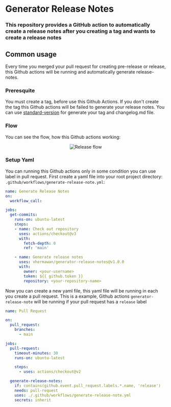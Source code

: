 # Generator Release Notes

### This repository provides a GitHub action to <strong>automatically create a release notes</strong> after you creating a tag and wants to create a release notes

## Common usage

Every time you merged your pull request for creating pre-release or release, this Github actions will be running and automatically generate release-notes.

### Preresquite

You must create a tag, before use this Github Actions. If you don't create the tag this Github actions will be failed to generate your release notes. You can use [standard-version](https://github.com/conventional-changelog/standard-version) for generate your tag and changelog.md file.

### Flow

You can see the flow, how this Github actions working:
<p align="center">
  <img src="https://github.com/vhermawan/generator-release-notes/raw/main/images/flow-release.png" alt="Release flow"/>
<p>

### Setup Yaml

You can running this Github actions only in some condition you can use label in pull request. First create a yaml file into your root project directory: `.github/workflows/generate-release-note.yml`:

```yaml
name: Generate Release Notes
on:
  workflow_call:

jobs:
  get-commits:
    runs-on: ubuntu-latest
    steps:
    - name: Check out repository
      uses: actions/checkout@v3
      with:
        fetch-depth: 0
        ref: 'main'

    - name: Generate release notes
      uses: vhermawan/generator-release-notes@v1.0.0
      with:
        owner: <your-username>
        token: ${{ github.token }}
        repository: <your-repository-name>
```
Now you can create a new yaml file, this yaml file will be running in each you create a pull request. This is a example, Github actions `generator-release-note` will be running if your pull request has a `release` label

```yaml
name: Pull Request

on:
  pull_request:
    branches:
      - main

jobs:
  pull-request:
    timeout-minutes: 30
    runs-on: ubuntu-latest

    steps:
      - uses: actions/checkout@v2

  generate-release-notes:
    if: contains(github.event.pull_request.labels.*.name, 'release')
    needs: pull-request
    uses: ./.github/workflows/generate-release-note.yml
    secrets: inherit
```